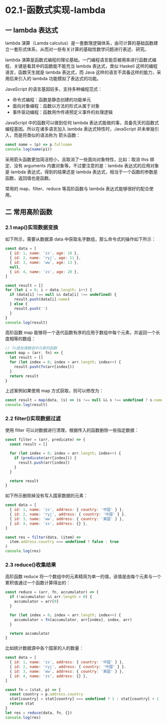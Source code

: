# 02.1-函数式实现-lambda

## 一 lambda 表达式

lambda 演算（Lamda calculus）是一套数理逻辑体系，由可计算的基础函数建立一套形式体系，从而对一些有关计算的基础性数学问题进行表述、研究。

lambda 演算是函数式编程的理论基础。一门编程语言能否被用来进行函数式编程，关键是看其中的函数能不能充当 lambda 表达式，类似 Haskell 这样的编程语言，函数天生就是 lambda 表达式，而 Java 这样的语言不具备这样的能力，采用后来引入的 lambda 功能模拟了表达式的功能。

JavaScript 的语言基因较多，支持多种编程范式：

- 命令式编程：函数是静态创建的功能单元
- 面向对象编程：函数以方法的形式从属于对象
- 事件驱动编程：函数用作传递预定义事件的处理逻辑

JavaScript 中的函数可以做到任何 lambda 表达式能做的事，具备先天的函数式编程基因。所以在诸多语言加入 lambda 表达式特性时，JavaScript 并未单独引入，而是将类似的语法称为 箭头函数：

```js
const name = (p) => p.fullname
console.log(name(p1))
```

采用箭头函数更加简洁短小，且取消了一些面向对象特性，比如：取消 this 绑定、没有 arguments 内置对象等。不过要注意的是：lambda 表达式的应用对象是 lambda 表达式，得到的结果还是 lambda 表达式，相当于一个函数的参数是函数，返回值也是函数。

常用的 map、filter、reduce 等高阶函数与 lambda 表达式能够很好的配合使用。

## 二 常用高阶函数

### 2.1 map()实现数据变换

如下所示，需要从数据源 data 中获取名字数组，那么命令式的操作如下所示：

```js
const data = [
  { id: 1, name: 'zs', age: 10 },
  { id: 2, name: 'ryj', age: 11 },
  { id: 3, name: 'ww', age: 13 },
  null,
  { id: 4, name: 'zs', age: 20 },
]

const result = []
for (let i = 0; i < data.length; i++) {
  if (data[i] !== null && data[i] !== undefined) {
    result.push(data[i].name)
  } else {
    result.push('')
  }
}
console.log(result)
```

高阶函数 map 能够将一个迭代函数有序的应用于数组中每个元素，并返回一个长度相等的数组：

```js
// fn是处理数组中元素的函数
const map = (arr, fn) => {
  let result = []
  for (let index = 0; index < arr.length; index++) {
    result.push(fn(arr[index]))
  }
  return result
}
```

上述案例如果使用 map 方式获取，则可以修改为：

```js
const result = map(data, (s) => (s !== null && s !== undefined ? s.name : ''))
console.log(result)
```

### 2.2 filter()实现数据过滤

使用 filter 可以对数据进行清理，根据传入的函数删除一些指定数据：

```js
const filter = (arr, predicate) => {
  const result = []

  for (let index = 0; index < arr.length; index++) {
    if (predicate(arr[index])) {
      result.push(arr[index])
    }
  }

  return result
}
```

如下所示删除掉没有写入国家数据的元素：

```js
const data = [
  { id: 1, name: 'zs', address: { country: '中国' } },
  { id: 2, name: 'ryj', address: { country: '中国' } },
  { id: 3, name: 'ww', address: { country: '美国' } },
  { id: 4, name: 'zs', address: {} },
]

const res = filter(data, (item) =>
  item.address.country === undefined ? false : true
)
console.log(res)
```

### 2.3 reduce()收集结果

高阶函数 reduce 将一个数组中的元素精简为单一的值，该值是由每个元素与一个累积值通过一个函数计算得出的：

```js
const reduce = (arr, fn, accumulator) => {
  if (!accumulator && arr.length > 0) {
    accumulator = arr[0]
  }

  for (let index = 0; index < arr.length; index++) {
    accumulator = fn(accumulator, arr[index], index, arr)
  }

  return accumulator
}
```

比如统计数据源中各个国家的人的数量：

```js
const data = [
  { id: 1, name: 'zs', address: { country: '中国' } },
  { id: 2, name: 'ryj', address: { country: '中国' } },
  { id: 3, name: 'ww', address: { country: '美国' } },
  { id: 4, name: 'zs', address: {} },
]

const fn = (stat, p) => {
  const country = p.address.country
  stat[country] = stat[country] === undefined ? 1 : stat[country] + 1
  return stat
}
let res = reduce(data, fn, {})
console.log(res)
```

